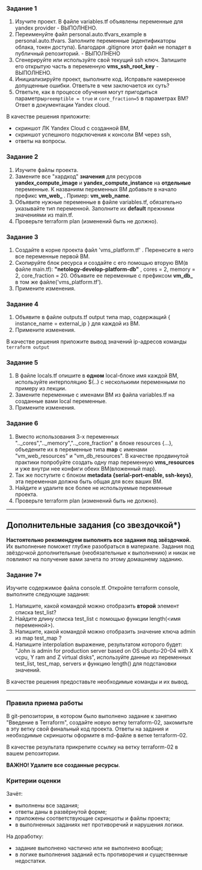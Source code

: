 ### Задание 1

1. Изучите проект. В файле variables.tf объявлены переменные для yandex provider - ВЫПОЛНЕНО.
2. Переименуйте файл personal.auto.tfvars_example в personal.auto.tfvars. Заполните переменные (идентификаторы облака, токен доступа). Благодаря .gitignore этот файл не попадет в публичный репозиторий. - ВЫПОЛНЕНО
3. Сгенерируйте или используйте свой текущий ssh ключ. Запишите его открытую часть в переменную **vms_ssh_root_key** - ВЫПОЛНЕНО.
4. Инициализируйте проект, выполните код. Исправьте намеренное допущенные ошибки. Ответьте в чем заключается их суть?
5. Ответьте, как в процессе обучения могут пригодиться параметры```preemptible = true``` и ```core_fraction=5``` в параметрах ВМ? Ответ в документации Yandex cloud.

В качестве решения приложите:
- скриншот ЛК Yandex Cloud с созданной ВМ,
- скриншот успешного подключения к консоли ВМ через ssh,
- ответы на вопросы.


### Задание 2

1. Изучите файлы проекта.
2. Замените все "хардкод" **значения** для ресурсов **yandex_compute_image** и **yandex_compute_instance** на **отдельные** переменные. К названиям переменных ВМ добавьте в начало префикс **vm_web_** .  Пример: **vm_web_name**.
2. Объявите нужные переменные в файле variables.tf, обязательно указывайте тип переменной. Заполните их **default** прежними значениями из main.tf. 
3. Проверьте terraform plan (изменений быть не должно). 


### Задание 3

1. Создайте в корне проекта файл 'vms_platform.tf' . Перенесите в него все переменные первой ВМ.
2. Скопируйте блок ресурса и создайте с его помощью вторую ВМ(в файле main.tf): **"netology-develop-platform-db"** ,  cores  = 2, memory = 2, core_fraction = 20. Объявите ее переменные с префиксом **vm_db_** в том же файле('vms_platform.tf').
3. Примените изменения.


### Задание 4

1. Объявите в файле outputs.tf output типа map, содержащий { instance_name = external_ip } для каждой из ВМ.
2. Примените изменения.

В качестве решения приложите вывод значений ip-адресов команды ```terraform output```


### Задание 5

1. В файле locals.tf опишите в **одном** local-блоке имя каждой ВМ, используйте интерполяцию ${..} с несколькими переменными по примеру из лекции.
2. Замените переменные с именами ВМ из файла variables.tf на созданные вами local переменные.
3. Примените изменения.


### Задание 6

1. Вместо использования 3-х переменных  ".._cores",".._memory",".._core_fraction" в блоке  resources {...}, объедените их в переменные типа **map** с именами "vm_web_resources" и "vm_db_resources". В качестве продвинутой практики попробуйте создать одну map переменную **vms_resources** и уже внутри нее конфиги обеих ВМ(вложенный map).
2. Так же поступите с блоком **metadata {serial-port-enable, ssh-keys}**, эта переменная должна быть общая для всех ваших ВМ.
3. Найдите и удалите все более не используемые переменные проекта.
4. Проверьте terraform plan (изменений быть не должно).

------

## Дополнительные задания (со звездочкой*)

**Настоятельно рекомендуем выполнять все задания под звёздочкой.**   
Их выполнение поможет глубже разобраться в материале. Задания под звёздочкой дополнительные (необязательные к выполнению) и никак не повлияют на получение вами зачета по этому домашнему заданию. 

### Задание 7*

Изучите содержимое файла console.tf. Откройте terraform console, выполните следующие задания: 

1. Напишите, какой командой можно отобразить **второй** элемент списка test_list?
2. Найдите длину списка test_list с помощью функции length(<имя переменной>).
3. Напишите, какой командой можно отобразить значение ключа admin из map test_map ?
4. Напишите interpolation выражение, результатом которого будет: "John is admin for production server based on OS ubuntu-20-04 with X vcpu, Y ram and Z virtual disks", используйте данные из переменных test_list, test_map, servers и функцию length() для подстановки значений.

В качестве решения предоставьте необходимые команды и их вывод.

------
### Правила приема работы

В git-репозитории, в котором было выполнено задание к занятию "Введение в Terraform", создайте новую ветку terraform-02, закомитьте в эту ветку свой финальный код проекта. Ответы на задания и необходимые скриншоты оформите в md-файле в ветке terraform-02.

В качестве результата прикрепите ссылку на ветку terraform-02 в вашем репозитории.

**ВАЖНО! Удалите все созданные ресурсы**.


### Критерии оценки

Зачёт:

* выполнены все задания;
* ответы даны в развёрнутой форме;
* приложены соответствующие скриншоты и файлы проекта;
* в выполненных заданиях нет противоречий и нарушения логики.

На доработку:

* задание выполнено частично или не выполнено вообще;
* в логике выполнения заданий есть противоречия и существенные недостатки. 
